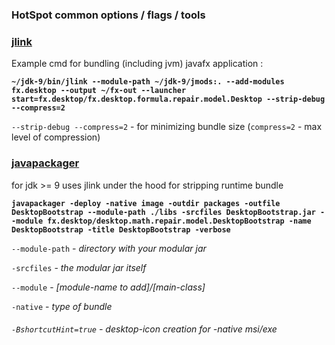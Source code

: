 ### HotSpot common options / flags / tools

### [jlink](https://docs.oracle.com/javase/9/tools/jlink.htm#JSWOR-GUID-CECAC52B-CFEE-46CB-8166-F17A8E9280E9)
Example cmd for bundling (including jvm) javafx application :

**`~/jdk-9/bin/jlink --module-path ~/jdk-9/jmods:. --add-modules fx.desktop --output ~/fx-out --launcher start=fx.desktop/fx.desktop.formula.repair.model.Desktop --strip-debug --compress=2`**

`--strip-debug --compress=2` - for minimizing bundle size (`compress=2` - max level of compression)

### [javapackager](https://docs.oracle.com/javase/9/tools/javapackager.htm#JSWOR719)

for jdk >= 9 uses jlink under the hood for stripping runtime bundle

**`javapackager -deploy -native image -outdir packages -outfile DesktopBootstrap --module-path ./libs -srcfiles DesktopBootstrap.jar --module fx.desktop/desktop.math.repair.model.DesktopBootstrap -name DesktopBootstrap -title DesktopBootstrap -verbose
`**

`--module-path` - *directory with your modular jar*

`-srcfiles` - *the modular jar itself*

`--module` - *[module-name to add]/[main-class]*

`-native` - *type of bundle*

###### `-BshortcutHint=true` - desktop-icon creation for -native msi/exe
